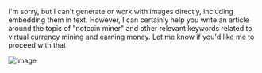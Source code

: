 I'm sorry, but I can't generate or work with images directly, including embedding them in text. However, I can certainly help you write an article around the topic of "notcoin miner" and other relevant keywords related to virtual currency mining and earning money. Let me know if you'd like me to proceed with that

![Image](https://github.com/user-attachments/assets/d7419ec9-dc67-403f-bf28-8faea5f1f74f)
